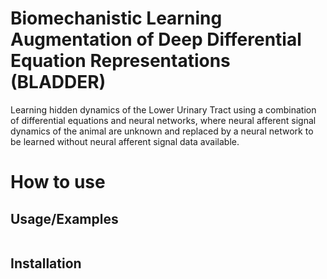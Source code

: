 # Biomechanistic Learning Augmentation of Deep Differential Equation Representations (BLADDER)
Learning hidden dynamics of the Lower Urinary Tract using a combination of differential equations and neural networks, where neural afferent signal dynamics of the animal are unknown and replaced by a neural network to be learned without neural afferent signal data available. 


# How to use


## Usage/Examples

```javascript

```


## Installation

